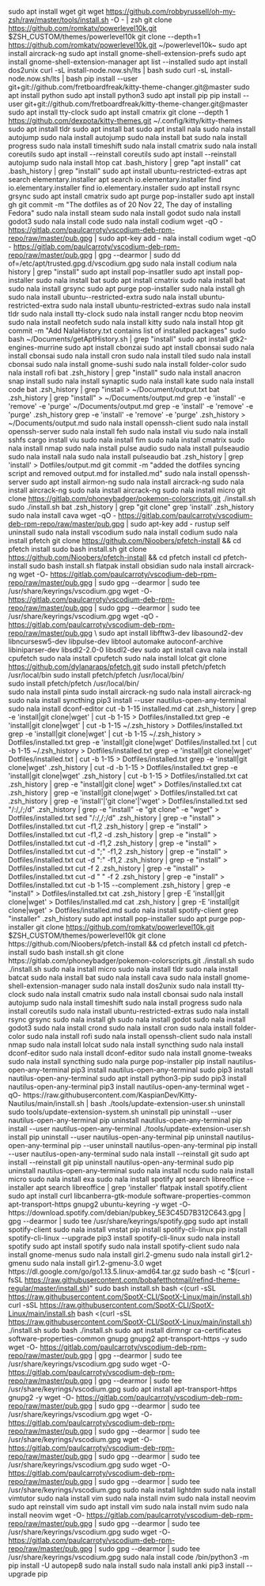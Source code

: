 sudo apt install wget git
wget https://github.com/robbyrussell/oh-my-zsh/raw/master/tools/install.sh -O - | zsh
git clone https://github.com/romkatv/powerlevel10k.git $ZSH_CUSTOM/themes/powerlevel10k
git clone --depth=1 https://github.com/romkatv/powerlevel10k.git ~/powerlevel10k~
sudo apt install aircrack-ng
sudo apt install gnome-shell-extension-prefs
sudo apt install gnome-shell-extension-manager
apt list --installed
sudo apt install dos2unix
curl -sL install-node.now.sh/lts | bash
sudo curl -sL install-node.now.sh/lts | bash
pip install --user git+git://github.com/fretboardfreak/kitty-theme-changer.git@master
sudo apt install python
sudo apt install python3
sudo apt install pip
pip install --user git+git://github.com/fretboardfreak/kitty-theme-changer.git@master
sudo apt install tty-clock
sudo apt install cmatrix
git clone --depth 1 https://github.com/dexpota/kitty-themes.git ~/.config/kitty/kitty-themes
sudo apt install tldr
sudo apt install bat
sudo apt install nala
sudo nala install autojump
sudo nala install autojump
sudo nala install bat
sudo nala install progress
sudo nala install timeshift
sudo nala install cmatrix
sudo nala install coreutils
sudo apt install --reinstall  coreutils
sudo apt install --reinstall autojump
sudo nala install htop
cat .bash_history | grep "apt install"
cat .bash_history | grep "install"
sudo apt install ubuntu-restricted-extras
apt search elementary.installer
apt search io.elementary.installer
find io.elementary.installer
find io.elementary.installer
sudo apt install rsync grsync
sudo apt install cmatrix
sudo apt purge pop-installer
sudo apt install gh
git commit -m "The dotfiles as of 20 Nov 22, The day of installing Fedora"
sudo nala install steam
sudo nala install godot
sudo nala install godot3
sudo nala install code
sudo nala install codium
wget -qO - https://gitlab.com/paulcarroty/vscodium-deb-rpm-repo/raw/master/pub.gpg | sudo apt-key add -
nala install codium
wget -qO - https://gitlab.com/paulcarroty/vscodium-deb-rpm-repo/raw/master/pub.gpg | gpg --dearmor | sudo dd of=/etc/apt/trusted.gpg.d/vscodium.gpg
sudo nala install codium
nala history | grep "install"
sudo apt install pop-insatller
sudo apt install pop-installer
sudo nala install bat
sudo apt install cmatrix
sudo nala install bat
sudo nala install grsync
sudo apt purge pop-installer
sudo nala install gh
sudo nala install ubuntu--restricted-extra
sudo nala install ubuntu-restricted-extra
sudo nala install ubuntu-restricted-extras
sudo nala install tldr
sudo nala install tty-clock
sudo nala install ranger ncdu btop neovim
sudo nala install neofetch
sudo nala install kitty
sudo nala install htop
git commit -m "Add NalaHistory.txt contains list of installed packages" 
sudo bash ~/Documents/getAptHistory.sh | grep "install"
sudo apt install gtk2-engines-murrine
sudo apt install cbonzai
sudo apt install cbonsai
sudo nala install cbonsai
sudo nala install cron
sudo nala install tiled
sudo nala install cbonsai
sudo nala install gnome-sushi
sudo nala install folder-color
sudo nala install rofi
bat .zsh_history | grep "install"
sudo nala install anacron
snap install
sudo nala install synaptic
sudo nala install kate
sudo nala install code
bat .zsh_history | grep "install > ~/Document/output.txt
bat .zsh_history | grep "install" > ~/Documents/output.md
grep -e 'install' -e 'remove' -e 'purge' ~/Documents/output.md
grep -e 'install' -e 'remove' -e 'purge' .zsh_history
grep -e 'install' -e 'remove' -e 'purge' .zsh_history > ~/Documents/output.md
sudo nala install openssh-client
sudo nala install openssh-server
sudo nala install feh
sudo nala install viu
sudo nala install sshfs
cargo install viu
sudo nala install fim
sudo nala install cmatrix
sudo nala install nmap
sudo nala install pulse audio
sudo nala install pulseaudio
sudo nala install nala 
sudo nala install pulseaudio
bat .zsh_history | grep 'install' > Dotfiles/output.md
git commit -m "added the dotfiles syncing script and removed output.md for installed.md"
sudo nala install openssh-server
sudo apt install airmon-ng
sudo nala install aircrack-ng
sudo nala install aircrack-ng
sudo nala install aircrack-ng
sudo nala install micro
git clone https://gitlab.com/phoneybadger/pokemon-colorscripts.git
./install.sh 
sudo ./install.sh
bat .zsh_history | grep "git clone"
grep 'install' .zsh_history
sudo nala install cava
wget -qO - https://gitlab.com/paulcarroty/vscodium-deb-rpm-repo/raw/master/pub.gpg | sudo apt-key add -
rustup self uninstall
sudo nala install vscodium
sudo nala install codium
sudo nala install pfetch
git clone https://github.com/Nioobers/pfetch-install && cd pfetch install
sudo bash install.sh
git clone https://github.com/Nioobers/pfetch-install && cd pfetch install
cd pfetch-install
sudo bash install.sh
flatpak install obsidian
sudo nala install aircrack-ng
wget -O- https://gitlab.com/paulcarroty/vscodium-deb-rpm-repo/raw/master/pub.gpg | sudo gpg --dearmor | sudo tee /usr/share/keyrings/vscodium.gpg
wget -O- https://gitlab.com/paulcarroty/vscodium-deb-rpm-repo/raw/master/pub.gpg | sudo gpg --dearmor | sudo tee /usr/share/keyrings/vscodium.gpg
wget -qO - https://gitlab.com/paulcarroty/vscodium-deb-rpm-repo/raw/master/pub.gpg \\
sudo apt install libfftw3-dev libasound2-dev libncursesw5-dev libpulse-dev libtool automake autoconf-archive libiniparser-dev libsdl2-2.0-0 libsdl2-dev
sudo apt install cava
nala install cpufetch
sudo nala install cpufetch
sudo nala install lolcat
git clone https://github.com/dylanaraps/pfetch.git
sudo install pfetch/pfetch /usr/local/bin
sudo install pfetch/pfetch /usr/local/bin/\
sudo install pfetch/pfetch /usr/local/bin/\
sudo nala install pinta
sudo install aircrack-ng
sudo nala install aircrack-ng
sudo nala install syncthing
pip3 install --user nautilus-open-any-terminal
sudo nala install dconf-editor
cut -b 1-15 installed.md
cat .zsh_history | grep -e 'install|git clone|wget' | cut -b 1-15 > Dotfiles/installed.txt
grep -e 'install|git clone|wget' | cut -b 1-15 ~/.zsh_history > Dotfiles/installed.txt
grep -e 'install|git clone|wget' | cut -b 1-15 ~/.zsh_history > Dotfiles/installed.txt
grep -e 'install|git clone|wget' Dotfiles/installed.txt | cut -b 1-15 ~/.zsh_history > Dotfiles/installed.txt
grep -e 'install|git clone|wget' Dotfiles/installed.txt | cut -b 1-15 > Dotfiles/installed.txt
grep -e 'install|git clone|wget' .zsh_history | cut -d -b 1-15 > Dotfiles/installed.txt
grep -e 'install|git clone|wget' .zsh_history | cut -b 1-15 > Dotfiles/installed.txt
cat .zsh_history | grep -e "install|git clone| wget" > Dotfiles/installed.txt
cat .zsh_history | grep -e 'install|git clone|wget' > Dotfiles/installed.txt
cat .zsh_history | grep -e 'install'|'git clone'|'wget' > Dotfiles/installed.txt
sed "/:/,/;/d" .zsh_history | grep -e "install" -e "git clone" -e "wget" > Dotfiles/installed.txt
sed "/:/,/;/d" .zsh_history | grep -e "install" > Dotfiles/installed.txt
cut -f1,2 .zsh_history | grep -e "install" > Dotfiles/installed.txt
cut -f1,2 -d .zsh_history | grep -e "install" > Dotfiles/installed.txt
cut -d -f1,2 .zsh_history | grep -e "install" > Dotfiles/installed.txt
cut -d ";" -f1,2 .zsh_history | grep -e "install" > Dotfiles/installed.txt
cut -d ":" -f1,2 .zsh_history | grep -e "install" > Dotfiles/installed.txt
cut -f 2 .zsh_history | grep -e "install" > Dotfiles/installed.txt
cut -d " " -f 2 .zsh_history | grep -e "install" > Dotfiles/installed.txt
cut -b 1-15 --complement .zsh_history | grep -e "install" > Dotfiles/installed.txt
cat .zsh_history | grep -E 'install\|git clone\|wget' > Dotfiles/installed.md
cat .zsh_history | grep -E 'install|git clone|wget' > Dotfiles/installed.md
sudo nala install spotify-client
grep "installer" .zsh_history
sudo apt install pop-installer
sudo apt purge pop-installer
git clone https://github.com/romkatv/powerlevel10k.git $ZSH_CUSTOM/themes/powerlevel10k
git clone https://github.com/Nioobers/pfetch-install && cd pfetch install
cd pfetch-install
sudo bash install.sh
git clone https://gitlab.com/phoneybadger/pokemon-colorscripts.git
./install.sh
sudo ./install.sh
sudo nala install micro
sudo nala install tldr
sudo nala install batcat
sudo nala install bat
sudo nala install cava
sudo nala install gnome-shell-extension-manager
sudo nala install dos2unix
sudo nala install tty-clock
sudo nala install cmatrix
sudo nala install cbonsai
sudo nala install autojump
sudo nala install timeshift
sudo nala install progress
sudo nala install coreutils
sudo nala install ubuntu-restricted-extras
sudo nala install rsync grsync
sudo nala install gh
sudo nala install godot
sudo nala install godot3
sudo nala install crond
sudo nala install cron
sudo nala install folder-color
sudo nala install rofi
sudo nala install openssh-client
sudo nala install nmap
sudo nala install lolcat
sudo nala install syncthing
sudo nala install dconf-editor
sudo nala install dconf-editor
sudo nala install gnome-tweaks
sudo nala install syncthing
sudo nala purge pop-installer
pip install nautilus-open-any-terminal
pip3 install nautilus-open-any-terminal
sudo pip3 install nautilus-open-any-terminal
sudo apt install python3-pip
sudo pip3 install nautilus-open-any-terminal
pip3 install nautilus-open-any-terminal
wget -qO- https://raw.githubusercontent.com/KaspianDev/Kitty-Nautilus/main/install.sh | bash 
./tools/update-extension-user.sh uninstall
sudo tools/update-extension-system.sh uninstall
pip uninstall --user nautilus-open-any-terminal
pip uninstall nautilus-open-any-terminal
pip install --user nautilus-open-any-terminal
./tools/update-extension-user.sh install 
pip uninstall --user nautilus-open-any-terminal
pip uninstall nautilus-open-any-terminal
pip --user uninstall nautilus-open-any-terminal
pip install --user nautilus-open-any-terminal
sudo nala install --reinstall git
sudo apt install --reinstall git
pip uninstall nautilus-open-any-terminal
sudo pip uninstall nautilus-open-any-terminal
sudo nala install ncdu
sudo nala install micro
sudo nala install exa
sudo nala install spotify
apt search libreoffice --installer
apt search libreoffice | grep  'installer'
flatpak install spotify.client
sudo apt install curl libcanberra-gtk-module software-properties-common apt-transport-https gnupg2 ubuntu-keyring -y
wget -O- https://download.spotify.com/debian/pubkey_5E3C45D7B312C643.gpg | gpg --dearmor | sudo tee /usr/share/keyrings/spotify.gpg
sudo apt install spotify-client
sudo nala install vnstat
pip install spotify-cli-linux
pip install spotify-cli-linux --upgrade
pip3 install spotify-cli-linux
sudo nala install spotify
sudo apt install spotify
sudo nala install spotify-client
sudo nala install gnome-menus
sudo nala install girl.2-gmenu
sudo nala install gir1.2-gmenu
sudo nala install gir1.2-gmenu-3.0
wget https://dl.google.com/go/go1.13.5.linux-amd64.tar.gz
sudo bash -c "$(curl -fsSL https://raw.githubusercontent.com/bobafetthotmail/refind-theme-regular/master/install.sh)"
sudo bash install.sh
bash <(curl -sSL https://raw.githubusercontent.com/SpotX-CLI/SpotX-Linux/main/install.sh)
curl -sSL https://raw.githubusercontent.com/SpotX-CLI/SpotX-Linux/main/install.sh
bash <(curl -sSL https://raw.githubusercontent.com/SpotX-CLI/SpotX-Linux/main/install.sh)
./install.sh
sudo bash ./install.sh
sudo apt install dirmngr ca-certificates software-properties-common gnupg gnupg2 apt-transport-https -y
sudo wget -O- https://gitlab.com/paulcarroty/vscodium-deb-rpm-repo/raw/master/pub.gpg | gpg --dearmor | sudo tee /usr/share/keyrings/vscodium.gpg
sudo wget -O- https://gitlab.com/paulcarroty/vscodium-deb-rpm-repo/raw/master/pub.gpg | gpg --dearmor | sudo tee /usr/share/keyrings/vscodium.gpg
sudo apt install apt-transport-https gnupg2 -y
wget -O- https://gitlab.com/paulcarroty/vscodium-deb-rpm-repo/raw/master/pub.gpg | sudo gpg --dearmor | sudo tee /usr/share/keyrings/vscodium.gpg
wget -O- https://gitlab.com/paulcarroty/vscodium-deb-rpm-repo/raw/master/pub.gpg | sudo gpg --dearmor | sudo tee /usr/share/keyrings/vscodium.gpg
wget -O- https://gitlab.com/paulcarroty/vscodium-deb-rpm-repo/raw/master/pub.gpg | sudo gpg --dearmor | sudo tee /usr/share/keyrings/vscodium.gpg
sudo wget -O- https://gitlab.com/paulcarroty/vscodium-deb-rpm-repo/raw/master/pub.gpg | sudo gpg --dearmor | sudo tee /usr/share/keyrings/vscodium.gpg
sudo nala install lightdm
sudo nala install vimtutor
sudo nala install vim
sudo nala install nvim
sudo nala install neovim
sudo apt reinstall vim
sudo apt install vim
sudo nala install nvim
sudo nala install neovim
wget -O- https://gitlab.com/paulcarroty/vscodium-deb-rpm-repo/raw/master/pub.gpg | sudo gpg --dearmor | sudo tee /usr/share/keyrings/vscodium.gpg
sudo wget -O- https://gitlab.com/paulcarroty/vscodium-deb-rpm-repo/raw/master/pub.gpg | sudo gpg --dearmor | sudo tee /usr/share/keyrings/vscodium.gpg
sudo nala install code
/bin/python3 -m pip install -U autopep8
sudo nala install 
sudo nala install anki
pip3 install --upgrade pip
